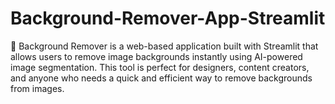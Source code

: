 # Background-Remover-App-Streamlit
🚀 Background Remover is a web-based application built with Streamlit that allows users to remove image backgrounds instantly using AI-powered image segmentation. This tool is perfect for designers, content creators, and anyone who needs a quick and efficient way to remove backgrounds from images.
